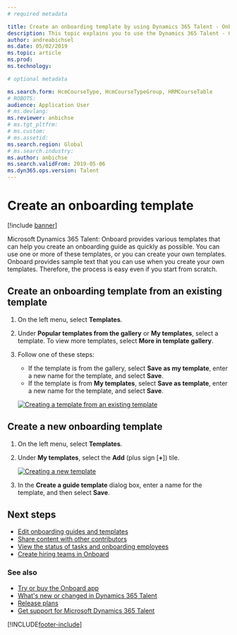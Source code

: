 ```yaml
---
# required metadata

title: Create an onboarding template by using Dynamics 365 Talent - Onboard
description: This topic explains you to use the Dynamics 365 Talent - Onboard app to create a template for an onboarding guide for your new hires. This task is an essential first step in a human capital management (HCM) hire-to-retire strategy.
author: andreabichsel
ms.date: 05/02/2019
ms.topic: article
ms.prod:
ms.technology:

# optional metadata

ms.search.form: HcmCourseType, HcmCourseTypeGroup, HRMCourseTable
# ROBOTS:
audience: Application User
# ms.devlang:
ms.reviewer: anbichse
# ms.tgt_pltfrm:
# ms.custom:
# ms.assetid:
ms.search.region: Global
# ms.search.industry:
ms.author: anbichse
ms.search.validFrom: 2019-05-06
ms.dyn365.ops.version: Talent
---
```


# Create an onboarding template

[!include [banner](includes/banner.md)]

Microsoft Dynamics 365 Talent: Onboard provides various templates that can help you create an onboarding guide as quickly as possible. You can use one or more of these templates, or you can create your own templates. Onboard provides sample text that you can use when you create your own templates. Therefore, the process is easy even if you start from scratch.

## Create an onboarding template from an existing template

1. On the left menu, select **Templates**.
2. Under **Popular templates from the gallery** or **My templates**, select a template. To view more templates, select **More in template gallery**.
3. Follow one of these steps:

    - If the template is from the gallery, select **Save as my template**, enter a new name for the template, and select **Save**.
    - If the template is from **My templates**, select **Save as template**, enter a new name for the template, and select **Save**.

    [![Creating a template from an existing template](./media/onboard-save-template.png)](./media/onboard-save-template.png)

## Create a new onboarding template

1. On the left menu, select **Templates**.
2. Under **My templates**, select the **Add** (plus sign \[**+**\]) tile.

    [![Creating a new template](./media/onboard-create-new-template.png)](./media/onboard-create-new-template.png)

3. In the **Create a guide template** dialog box, enter a name for the template, and then select **Save**.

## Next steps

- [Edit onboarding guides and templates](./onboard-edit-guides-templates.md)
- [Share content with other contributors](./onboard-share-template.md)
- [View the status of tasks and onboarding employees](./onboard-view-status.md)
- [Create hiring teams in Onboard](./onboard-create-team.md)

### See also

- [Try or buy the Onboard app](https://dynamics.microsoft.com/talent/onboard/)
- [What's new or changed in Dynamics 365 Talent](./whats-new.md)
- [Release plans](/business-applications-release-notes/index)
- [Get support for Microsoft Dynamics 365 Talent](./talent-support.md)


[!INCLUDE[footer-include](../includes/footer-banner.md)]